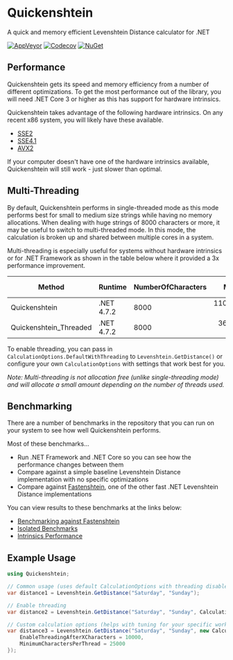 # Quickenshtein

A quick and memory efficient Levenshtein Distance calculator for .NET

[![AppVeyor](https://img.shields.io/appveyor/ci/Turnerj/Quickenshtein/master.svg)](https://ci.appveyor.com/project/Turnerj/Quickenshtein)
[![Codecov](https://img.shields.io/codecov/c/github/Turnerj/Quickenshtein/master.svg)](https://codecov.io/gh/Turnerj/Quickenshtein)
[![NuGet](https://img.shields.io/nuget/v/Quickenshtein.svg)](https://www.nuget.org/packages/Quickenshtein/)

## Performance

Quickenshtein gets its speed and memory efficiency from a number of different optimizations.
To get the most performance out of the library, you will need .NET Core 3 or higher as this has support for hardware intrinsics.

Quickenshtein takes advantage of the following hardware intrinsics. On any recent x86 system, you will likely have these available.
- [SSE2](https://en.wikipedia.org/wiki/SSE2#CPU_support)
- [SSE4.1](https://en.wikipedia.org/wiki/SSE4#Supporting_CPUs)
- [AVX2](https://en.wikipedia.org/wiki/Advanced_Vector_Extensions#CPUs_with_AVX2)

If your computer doesn't have one of the hardware intrinsics available, Quickenshtein will still work - just slower than optimal.

## Multi-Threading

By default, Quickenshtein performs in single-threaded mode as this mode performs best for small to medium size strings while having no memory allocations.
When dealing with huge strings of 8000 characters or more, it may be useful to switch to multi-threaded mode.
In this mode, the calculation is broken up and shared between multiple cores in a system.

Multi-threading is especially useful for systems without hardware intrinsics or for .NET Framework as shown in the table below where it provided a 3x performance improvement.

|                 Method |       Runtime | NumberOfCharacters |       Mean |     Error |     StdDev |      Gen 0 |      Gen 1 |     Gen 2 |   Allocated |
|----------------------- |-------------- |------------------- |-----------:|----------:|-----------:|-----------:|-----------:|----------:|------------:|
|          Quickenshtein |    .NET 4.7.2 |               8000 | 110.686 ms | 10.118 ms |   0.554 ms |          - |          - |         - |           - |
| Quickenshtein_Threaded |    .NET 4.7.2 |               8000 |  36.601 ms | 16.121 ms |   0.883 ms |          - |          - |         - |      1260 B |

To enable threading, you can pass in `CalculationOptions.DefaultWithThreading` to `Levenshtein.GetDistance()` or configure your own `CalculationOptions` with settings that work best for you.

_Note: Multi-threading is not allocation free (unlike single-threading mode) and will allocate a small amount depending on the number of threads used._

## Benchmarking

There are a number of benchmarks in the repository that you can run on your system to see how well Quickenshtein performs.

Most of these benchmarks...
- Run .NET Framework and .NET Core so you can see how the performance changes between them
- Compare against a simple baseline Levenshtein Distance implementation with no specific optimizations
- Compare against [Fastenshtein](https://github.com/DanHarltey/Fastenshtein/), one of the other fast .NET Levenshtein Distance implementations

You can view results to these benchmarks at the links below:
- [Benchmarking against Fastenshtein](/docs/OverallComparison.md)
- [Isolated Benchmarks](/docs/StringScenarios.md)
- [Intrinsics Performance](/docs/IntrinsicsPerformance.md)

## Example Usage

```csharp
using Quickenshtein;

// Common usage (uses default CalculationOptions with threading disabled)
var distance1 = Levenshtein.GetDistance("Saturday", "Sunday");

// Enable threading
var distance2 = Levenshtein.GetDistance("Saturday", "Sunday", CalculationOptions.DefaultWithThreading);

// Custom calculation options (helps with tuning for your specific workload and environment - you should benchmark your configurations on your system)
var distance3 = Levenshtein.GetDistance("Saturday", "Sunday", new CalculationOptions {
    EnableThreadingAfterXCharacters = 10000,
    MinimumCharactersPerThread = 25000
});
```
